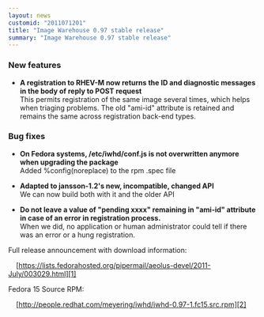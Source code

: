 ```yaml
---
layout: news
customid: "2011071201"
title: "Image Warehouse 0.97 stable release"
summary: "Image Warehouse 0.97 stable release"
---
```

### New features

* __A registration to RHEV-M now returns the ID and diagnostic messages in the
  body of reply to POST request__  
  This permits registration of the same image several times, which helps when
  triaging problems. The old "ami-id" attribute is retained and remains the
  same across registration back-end types.

### Bug fixes

* __On Fedora systems, /etc/iwhd/conf.js is not overwritten anymore when
  upgrading the package__  
  Added %config(noreplace) to the rpm .spec file

* __Adapted to jansson-1.2's new, incompatible, changed API__  
  We can now build both with it and the older API

* __Do not leave a value of "pending xxxx" remaining in "ami-id" attribute in
  case of an error in registration process.__  
  When we did, no application or human administrator could tell if there was an
  error or a hung registration.

Full release announcement with download information:

&nbsp;&nbsp;&nbsp;&nbsp;[https://lists.fedorahosted.org/pipermail/aeolus-devel/2011-July/003029.html][1]

Fedora 15 Source RPM:

&nbsp;&nbsp;&nbsp;&nbsp;[http://people.redhat.com/meyering/iwhd/iwhd-0.97-1.fc15.src.rpm][2]

[1]: https://lists.fedorahosted.org/pipermail/aeolus-devel/2011-July/003029.html "Image Warehouse 0.97 release announcement"
[2]: http://people.redhat.com/meyering/iwhd/iwhd-0.97-1.fc15.src.rpm "Fedora 15 Source RPM for Image Warehouse 0.97"